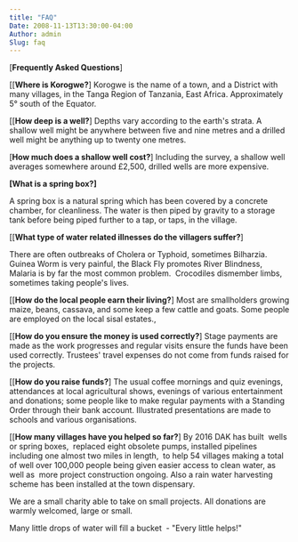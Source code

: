 ```yaml
---
title: "FAQ"
Date: 2008-11-13T13:30:00-04:00
Author: admin
Slug: faq
---
```


[**Frequently Asked Questions**]

[[**Where is Korogwe?**]
Korogwe is the name of a town, and a District with many villages, in the Tanga Region of Tanzania, East Africa. Approximately 5° south of the Equator.

[[**How deep is a well?**]
Depths vary according to the earth's strata. A shallow well might be anywhere between five and nine metres and a drilled well might be anything up to twenty one metres.

[**How much does a shallow well cost?**]
Including the survey, a shallow well averages somewhere around £2,500, drilled wells are more expensive.

**[What is a spring box?]**

A spring box is a natural spring which has been covered by a concrete chamber, for cleanliness. The water is then piped by gravity to a storage tank before being piped further to a tap, or taps, in the village.

[[**What type of water related illnesses do the villagers suffer?**]

There are often outbreaks of Cholera or Typhoid, sometimes Bilharzia. Guinea Worm is very painful, the Black Fly promotes River Blindness, Malaria is by far the most common problem.  Crocodiles dismember limbs, sometimes taking people's lives.

[[**How do the local people earn their living?**]
Most are smallholders growing maize, beans, cassava, and some keep a few cattle and goats. Some people are employed on the local sisal estates.,

[[**How do you ensure the money is used correctly?**]
Stage payments are made as the work progresses and regular visits ensure the funds have been used correctly. Trustees' travel expenses do not come from funds raised for the projects.

[[**How do you raise funds?**]
The usual coffee mornings and quiz evenings, attendances at local agricultural shows, evenings of various entertainment and donations; some people like to make regular payments with a Standing Order through their bank account. Illustrated presentations are made to schools and various organisations.

[[**How many villages have you helped so far?**]
By 2016 DAK has built  wells or spring boxes,  replaced eight obsolete pumps, installed pipelines including one almost two miles in length,  to help 54 villages making a total of well over 100,000 people being given easier access to clean water, as well as  more project construction ongoing. Also a rain water harvesting scheme has been installed at the town dispensary.

We are a small charity able to take on small projects.
All donations are warmly welcomed, large or small.

Many little drops of water will fill a bucket  - "Every little helps!"
